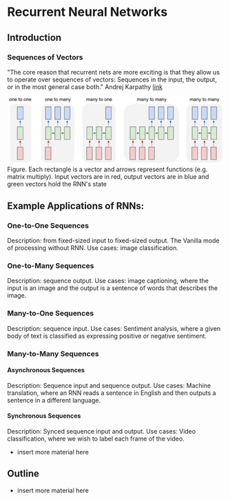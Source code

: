 # Recurrent Neural Networks
## Introduction

### Sequences of Vectors
"The core reason that recurrent nets are more exciting is that they allow us to operate over sequences of vectors: Sequences in the input, the output, or in the most general case both." Andrej Karpathy [link](http://karpathy.github.io/2015/05/21/rnn-effectiveness/)

![Sequence Types](images/RNNs-sequences-types.jpeg)
Figure. Each rectangle is a vector and arrows represent functions (e.g. matrix multiply). Input vectors are in red, output vectors are in blue and green vectors hold the RNN's state

## Example Applications of RNNs:

### One-to-One Sequences
Description: from fixed-sized input to fixed-sized output. The Vanilla mode of processing without RNN.
Use cases: image classification.

### One-to-Many Sequences
Description: sequence output.
Use cases: image captioning, where the input is an image and the output is a sentence of words that describes the image.

### Many-to-One Sequences
Description: sequence input.
Use cases: Sentiment analysis, where a given body of text is classified as expressing positive or negative sentiment.

### Many-to-Many Sequences
#### Asynchronous Sequences
Description: Sequence input and sequence output.
Use cases: Machine translation, where an RNN reads a sentence in English and then outputs a sentence in a different language.

#### Synchronous Sequences
Description: Synced sequence input and output.
Use cases: Video classification, where we wish to label each frame of the video.

- insert more material here

## Outline

- insert more material here
